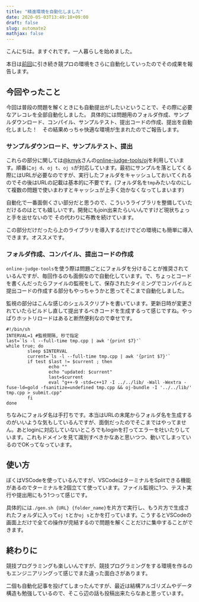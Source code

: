 ```yaml
---
title: "精進環境を自動化しました"
date: 2020-05-03T13:49:18+09:00
draft: false
slug: automate2
mathjax: false
---
```


こんにちは。ますぐれです。一人暮らしを始めました。

本日は[前回](../automate)に引き続き競プロの環境をさらに自動化していったのでその成果を報告します。

## 今回やったこと
今回は普段の問題を解くときにも自動提出がしたいということで、その際に必要なアレコレを全部自動化しました。
具体的には問題用のフォルダ作成、サンプルダウンロード、コンパイル、サンプルテスト、提出コードの作成、提出を自動化しました！　その結果めっちゃ快適な環境が生まれたのでご報告します。

### サンプルダウンロード、サンプルテスト、提出
これらの部分に関しては[@kmyk](https://github.com/kmyk)さんの[online-judge-tools/oj](https://github.com/online-judge-tools/oj)を利用しています。順番に`oj d`、`oj t`、`oj s`が対応しています。最初にサンプルを落としてくる際にはURLが必要なのですが、実行したフォルダをキャッシュしておいてくれるのでその後はURLの記載は基本的に不要です。(フォルダ名を`tmp`みたいなのにして複数の問題で使いまわすとキャッシュが上手く効かなくなってしまいます)

自動化で一番面倒くさい部分だと思うので、こういうライブラリを整備していただけるのはとても嬉しいです。開発にもjoin出来たらいいんですけど現状ちょっと手を出せないので
その代わりに布教を続けています。

この部分だけだったら上のライブラリを導入するだけでどの環境にも簡単に導入できます。オススメです。

### フォルダ作成、コンパイル、提出コードの作成
`online-judge-tools`を使う際は問題ごとにフォルダを分けることが推奨されているんですが、毎回作るのも面倒なので自動化しています。で、ちょっとコードを書くんだったらファイルの監視をして、保存されたタイミングでコンパイルと提出コードの作成する部分もやっちゃうかと思ってそこまで自動化しました。

監視の部分はこんな感じのシェルスクリプトを書いています。更新日時が変更されていたらビルドし直して提出するべきコードを生成するって感じですね。やっぱりホットリロードはあると断然便利なので幸せです。

```shell
#!/bin/sh
INTERVAL=1 #監視間隔, 秒で指定
last=`ls -l --full-time tmp.cpp | awk '{print $7}'`
while true; do
        sleep $INTERVAL
        current=`ls -l --full-time tmp.cpp | awk '{print $7}'`
        if test $last != $current ; then
                echo ""
                echo "updated: $current"
                last=$current
                eval "g++-9 -std=c++17 -I ../../lib/ -Wall -Wextra -fuse-ld=gold -fsanitize=undefined tmp.cpp && oj-bundle -I '../../lib/' tmp.cpp > submit.cpp"
        fi
done
```

ちなみにフォルダ名は手打ちです。本当はURLの末尾からフォルダ名を生成するのがいいような気もしているんですが、面倒だったのでそこまではやってません。あとloginに対応していないところでもloginを打ってエラーを吐いたりしています。これもドメインを見て識別すべきかなあと思いつつ、動いてしまっているのでOKってなっています。

## 使い方
ぼくはVSCodeを使っているんですが、VSCodeはターミナルをSplitできる機能があるのでターミナルを2個立てて使っています。ファイル監視に1つ、テスト実行や提出用にもう1つって感じです。

具体的には`./gen.sh {URL} {folder_name}`を片方で実行し、もう片方で生成されたフォルダに入って`oj t`とか`oj s`とかを打っています。こうするとVSCodeの画面上だけで全ての操作が完結するので問題を解くことだけに集中することができます。

## 終わりに
競技プログラミングも楽しいんですが、競技プログラミングをする環境を作るのもエンジニアリングって感じでまた違った面白さがあります。

二個も自動化記事を投げてしまったんですが、最近は結構アルゴリズムやデータ構造も勉強しているので、そこら辺の話も投稿出来たらなあと思っています。




